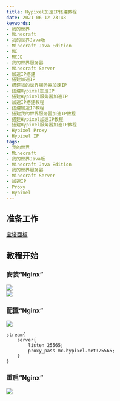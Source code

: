 ```yaml
---
title: Hypixel加速IP搭建教程
date: 2021-06-12 23:48
keywords:
- 我的世界
- Minecraft
- 我的世界Java版
- Minecraft Java Edition
- MC
- MCJE
- 我的世界服务器
- Minecraft Server
- 加速IP搭建
- 搭建加速IP
- 搭建我的世界服务器加速IP
- 搭建Hypixel加速IP
- 搭建Hypixel服务器加速IP
- 加速IP搭建教程
- 搭建加速IP教程
- 搭建我的世界服务器加速IP教程
- 搭建Hypixel加速IP教程
- 搭建Hypixel服务器加速IP教程
- Hypixel Proxy
- Hypixel IP
tags:
- 我的世界
- Minecraft
- 我的世界Java版
- Minecraft Java Edition
- 我的世界服务器
- Minecraft Server
- 加速IP
- Proxy
- Hypixel
---
```


## 准备工作
[宝塔面板](https://www.bt.cn/)

## 教程开始
### 安装“Nginx”
![](http://cdn.xyz8848.cf/img/blog/6/1.png)  
![](http://cdn.xyz8848.cf/img/blog/6/2.png)

### 配置“Nginx”
![](http://cdn.xyz8848.cf/img/blog/6/3.png)
```
stream{
    server{
        listen 25565;
        proxy_pass mc.hypixel.net:25565;
    }
}
```

### 重启“Nginx”
![](http://cdn.xyz8848.cf/img/blog/6/4.png)

<script src="https://giscus.app/client.js"
        data-repo="xyz8848/Blog"
        data-repo-id="R_kgDOHHONxA"
        data-category="General"
        data-category-id="DIC_kwDOHHONxM4CPUS_"
        data-mapping="pathname"
        data-reactions-enabled="1"
        data-emit-metadata="0"
        data-input-position="top"
        data-theme="light"
        data-lang="zh-CN"
        crossorigin="anonymous"
        async>
</script>
